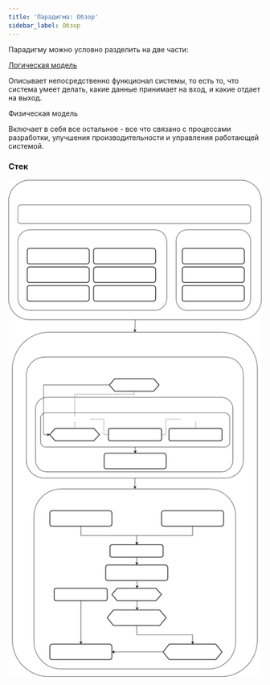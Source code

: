 ```yaml
---
title: 'Парадигма: Обзор'
sidebar_label: Обзор
---
```


Парадигму можно условно разделить на две части:

[Логическая модель](Logical_model.md)

Описывает непосредственно функционал системы, то есть то, что система умеет делать, какие данные принимает на вход, и какие отдает на выход.

Физическая модель

Включает в себя все остальное - все что связано с процессами разработки, улучшения производительности и управления работающей системой.

### Стек


![](download/temp/svgout6688064865726070493.png)
